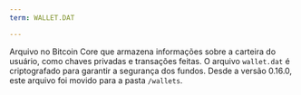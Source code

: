 ```yaml
---
term: WALLET.DAT

---
```

Arquivo no Bitcoin Core que armazena informações sobre a carteira do usuário, como chaves privadas e transações feitas. O arquivo `wallet.dat` é criptografado para garantir a segurança dos fundos. Desde a versão 0.16.0, este arquivo foi movido para a pasta `/wallets`.